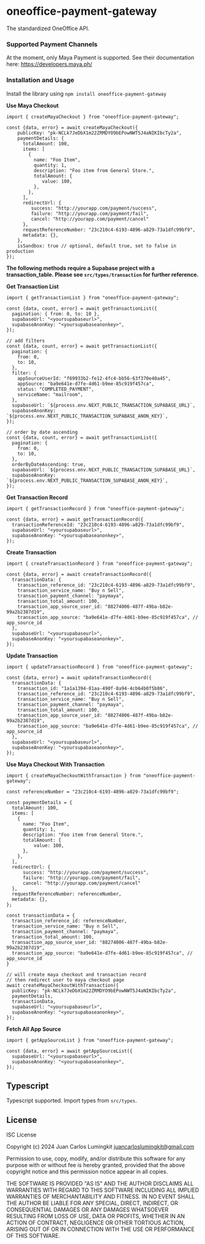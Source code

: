 # oneoffice-payment-gateway

The standardized OneOffice API.


### Supported Payment Channels

At the moment, only Maya Payment is supported. See their documentation here: https://developers.maya.ph/

### Installation and Usage

Install the library using `npm install oneoffice-payment-gateway`

**Use Maya Checkout**
```
import { createMayaCheckout } from "oneoffice-payment-gateway";

const {data, error} = await createMayaCheckout({
    publicKey: "pk-NCLk7JeDbX1m22ZRMDYO9bEPowNWT5J4aNIKIbcTy2a",
    paymentDetails: {
      totalAmount: 100,
      items: [
        {
          name: "Foo Item",
          quantity: 1,
          description: "Foo item from General Store.",
          totalAmount: {
             value: 100,
          },
        },
      ],
      redirectUrl: {
         success: "http://yourapp.com/payment/success",
         failure: "http://yourapp.com/payment/fail",
         cancel: "http://yourapp.com/payment/cancel"
      },
      requestReferenceNumber: "23c210c4-6193-4896-a829-73a1dfc99bf9",
      metadata: {},
    },
    isSandbox: true // optional, default true, set to false in production
});
```

**The following methods require a Supabase project with a transaction_table. Please see `src/types/transaction` for further reference.**

**Get Transaction List**
```
import { getTransactionList } from "oneoffice-payment-gateway";

const {data, count, error} = await getTransactionList({
  pagination: { from: 0, to: 10 },
  supabaseUrl: "<yoursupabaseurl>",
  supabaseAnonKey: "<yoursupabaseanonkey>",
});

// add filters
const {data, count, error} = await getTransactionList({
  pagination: {
    from: 0,
    to: 10,
  },
  filter: {
    appSourceUserId: "f69933b2-fe12-4fc4-bb56-63f370e40a45",
    appSource: "ba9e641e-d7fe-4d61-b9ee-85c919f457ca",
    status: "COMPLETED_PAYMENT",
    serviceName: "mailroom",
  },
  supabaseUrl: `${process.env.NEXT_PUBLIC_TRANSACTION_SUPABASE_URL}`,
  supabaseAnonKey: `${process.env.NEXT_PUBLIC_TRANSACTION_SUPABASE_ANON_KEY}`,
});

// order by date ascending
const {data, count, error} = await getTransactionList({
  pagination: {
    from: 0,
    to: 10,
  },
  orderByDateAscending: true,
  supabaseUrl: `${process.env.NEXT_PUBLIC_TRANSACTION_SUPABASE_URL}`,
  supabaseAnonKey: `${process.env.NEXT_PUBLIC_TRANSACTION_SUPABASE_ANON_KEY}`,
});
```

**Get Transaction Record**
```
import { getTransactionRecord } from "oneoffice-payment-gateway";

const {data, error} = await getTransactionRecord({
  transactionReferenceId: "23c210c4-6193-4896-a829-73a1dfc99bf9",
  supabaseUrl: "<yoursupabaseurl>",
  supabaseAnonKey: "<yoursupabaseanonkey>",
});
```

**Create Transaction**
```
import { createTransactionRecord } from "oneoffice-payment-gateway";

const {data, error} = await createTransactionRecord({
  transactionData: {
    transaction_reference_id: "23c210c4-6193-4896-a829-73a1dfc99bf9",
    transaction_service_name: "Buy n Sell",
    transaction_payment_channel: "paymaya",
    transaction_total_amount: 100,
    transaction_app_source_user_id: "88274006-487f-49ba-b82e-99a2b2387d19",
    transaction_app_source: "ba9e641e-d7fe-4d61-b9ee-85c919f457ca", // app_source_id
  },
  supabaseUrl: "<yoursupabaseurl>",
  supabaseAnonKey: "<yoursupabaseanonkey>",
});
```

**Update Transaction**
```
import { updateTransactionRecord } from "oneoffice-payment-gateway";

const {data, error} = await updateTransactionRecord({
  transactionData: {
    transaction_id: "1a1a1394-81aa-490f-8a94-4cb64b0f5b86",
    transaction_reference_id: "23c210c4-6193-4896-a829-73a1dfc99bf9",
    transaction_service_name: "Buy n Sell",
    transaction_payment_channel: "paymaya",
    transaction_total_amount: 100,
    transaction_app_source_user_id: "88274006-487f-49ba-b82e-99a2b2387d19",
    transaction_app_source: "ba9e641e-d7fe-4d61-b9ee-85c919f457ca", // app_source_id
  },
  supabaseUrl: "<yoursupabaseurl>",
  supabaseAnonKey: "<yoursupabaseanonkey>",
});
```

**Use Maya Checkout With Transaction**
```
import { createMayaCheckoutWithTransaction } from "oneoffice-payment-gateway";

const referenceNumber = "23c210c4-6193-4896-a829-73a1dfc99bf9";

const paymentDetails = {
  totalAmount: 100,
  items: [
    {
      name: "Foo Item",
      quantity: 1,
      description: "Foo item from General Store.",
      totalAmount: {
          value: 100,
      },
    },
  ],
  redirectUrl: {
      success: "http://yourapp.com/payment/success",
      failure: "http://yourapp.com/payment/fail",
      cancel: "http://yourapp.com/payment/cancel"
  },
  requestReferenceNumber: referenceNumber,
  metadata: {},
};

const transactionData = {
  transaction_reference_id: referenceNumber,
  transaction_service_name: "Buy n Sell",
  transaction_payment_channel: "paymaya",
  transaction_total_amount: 100,
  transaction_app_source_user_id: "88274006-487f-49ba-b82e-99a2b2387d19",
  transaction_app_source: "ba9e641e-d7fe-4d61-b9ee-85c919f457ca", // app_source_id
}

// will create maya checkout and transaction record
// then redirect user to maya checkout page
await createMayaCheckoutWithTransaction({
  publicKey: "pk-NCLk7JeDbX1m22ZRMDYO9bEPowNWT5J4aNIKIbcTy2a",
  paymentDetails,
  transactionData,
  supabaseUrl: "<yoursupabaseurl>",
  supabaseAnonKey: "<yoursupabaseanonkey>",
});
```

**Fetch All App Source**
```
import { getAppSourceList } from "oneoffice-payment-gateway";

const {data, error} = await getAppSourceList({
  supabaseUrl: "<yoursupabaseurl>",
  supabaseAnonKey: "<yoursupabaseanonkey>",
});
```

## Typescript

Typescript supported. Import types from `src/types`.

## License

ISC License

Copyright (c) 2024  Juan Carlos Lumingkit <juancarloslumingkit@gmail.com>

Permission to use, copy, modify, and/or distribute this software for any purpose with or without fee is hereby granted, provided that the above copyright notice and this permission notice appear in all copies.

THE SOFTWARE IS PROVIDED "AS IS" AND THE AUTHOR DISCLAIMS ALL WARRANTIES WITH REGARD TO THIS SOFTWARE INCLUDING ALL IMPLIED WARRANTIES OF MERCHANTABILITY AND FITNESS. IN NO EVENT SHALL THE AUTHOR BE LIABLE FOR ANY SPECIAL, DIRECT, INDIRECT, OR CONSEQUENTIAL DAMAGES OR ANY DAMAGES WHATSOEVER RESULTING FROM LOSS OF USE, DATA OR PROFITS, WHETHER IN AN ACTION OF CONTRACT, NEGLIGENCE OR OTHER TORTIOUS ACTION, ARISING OUT OF OR IN CONNECTION WITH THE USE OR PERFORMANCE OF THIS SOFTWARE.

